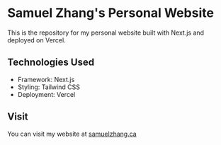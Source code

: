 # Samuel Zhang's Personal Website

This is the repository for my personal website built with Next.js and deployed on Vercel.

## Technologies Used

- Framework: Next.js
- Styling: Tailwind CSS
- Deployment: Vercel

## Visit

You can visit my website at [samuelzhang.ca](https://samuelzhang.ca)
